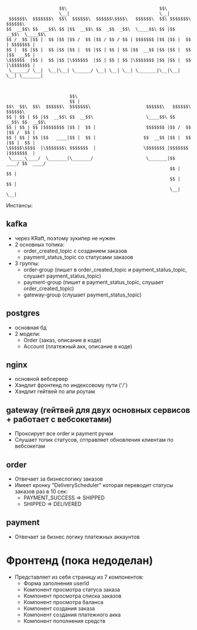```
                    $$\                                   $$\                     
                    \__|                                  \__|                    
 $$$$$$\  $$$$$$$\  $$\  $$$$$$\  $$$$$$\$$$$\   $$$$$$\  $$\ $$$$$$$\   $$$$$$\  
$$  __$$\ $$  __$$\ $$ |$$  __$$\ $$  _$$  _$$\  \____$$\ $$ |$$  __$$\  \____$$\ 
$$ /  $$ |$$ |  $$ |$$ |$$ /  $$ |$$ / $$ / $$ | $$$$$$$ |$$ |$$ |  $$ | $$$$$$$ |
$$ |  $$ |$$ |  $$ |$$ |$$ |  $$ |$$ | $$ | $$ |$$  __$$ |$$ |$$ |  $$ |$$  __$$ |
\$$$$$$  |$$ |  $$ |$$ |\$$$$$$  |$$ | $$ | $$ |\$$$$$$$ |$$ |$$ |  $$ |\$$$$$$$ |
 \______/ \__|  \__|\__| \______/ \__| \__| \__| \_______|\__|\__|  \__| \_______|
                                                                                  
                                                                                  
                                                                                  
                        $$\                                                       
                        $$ |                                                      
$$\  $$\  $$\  $$$$$$\  $$$$$$$\                     $$$$$$\   $$$$$$\   $$$$$$\  
$$ | $$ | $$ |$$  __$$\ $$  __$$\                    \____$$\ $$  __$$\ $$  __$$\ 
$$ | $$ | $$ |$$$$$$$$ |$$ |  $$ |                   $$$$$$$ |$$ /  $$ |$$ /  $$ |
$$ | $$ | $$ |$$   ____|$$ |  $$ |                  $$  __$$ |$$ |  $$ |$$ |  $$ |
\$$$$$\$$$$  |\$$$$$$$\ $$$$$$$  |                  \$$$$$$$ |$$$$$$$  |$$$$$$$  |
 \_____\____/  \_______|\_______/                    \_______|$$  ____/ $$  ____/ 
                                                              $$ |      $$ |      
                                                              $$ |      $$ |      
                                                              \__|      \__|      
```

Инстансы:
## kafka 
- через KRaft, поэтому зукипер не нужен
- 2 основных топика: 
  - order_created_topic с созданием заказов 
  - payment_status_topic со статусами заказов
- 3 группы:
  - order-group (пишет в order_created_topic и payment_status_topic, слушает payment_status_topic)
  - payment-group (пишет в payment_status_topic, слушает order_created_topic)
  - gateway-group (слушает payment_status_topic)

## postgres
- основная бд
- 2 модели:
  - Order (заказ, описание в коде)
  - Account (платежный акк, описание в коде)

## nginx
- основной вебсервер
- Хэндлит фронтенд по индексовому пути ('/')
- Хэндлит гейтвей по апи роутам

## gateway (гейтвей для двух основных сервисов + работает с вебсокетами)
- Проксирует все order и payment ручки
- Слушает топик статусов, отправляет обновления клиентам по вебсокетам

## order 
- Отвечает за бизнеслогику заказов
- Имеет кронку "DeliveryScheduler" которая переводит статусы заказов раз в 10 сек:
  - PAYMENT_SUCCESS => SHIPPED
  - SHIPPED => DELIVERED
  
## payment
- Отвечает за бизнес логику платежных аккаунтов

# Фронтенд (пока недоделан)
- Представляет из себя страницу из 7 компонентов:
  - Форма заполнения userId
  - Компонент просмотра статуса заказа
  - Компонент просмотра списка заказов
  - Компонент просмотра баланса
  - Компонент создания заказа
  - Компонент создания платежного акка
  - Компонент пополнения средств


